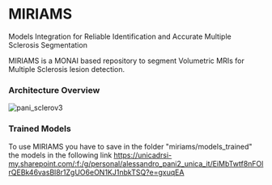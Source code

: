 # MIRIAMS
Models Integration for Reliable Identification and Accurate Multiple Sclerosis Segmentation

MIRIAMS is a MONAI based repository to segment Volumetric MRIs for Multiple Sclerosis lesion detection.

<h3>
  Architecture Overview
</h3>

![pani_sclerov3](https://github.com/user-attachments/assets/7b057e92-9e45-432c-a549-b25439e9be40)

<h3>
  Trained Models
</h3>

To use MIRIAMS you have to save in the folder "miriams/models_trained" the models in the following link https://unicadrsi-my.sharepoint.com/:f:/g/personal/alessandro_pani2_unica_it/EiMbTwtf8nFOlrQEBk46vasBl8r1ZgUO6eON1KJ1nbkTSQ?e=gxuqEA
